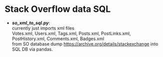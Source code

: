 # Stack Overflow data SQL

-   ***so_xml_to_sql.py***:  
    currently just imports xml files  
    Votes.xml, Users.xml, Tags.xml, Posts.xml, PostLinks.xml, PostHistory.xml, Comments.xml, Badges.xml  
    from SO database dump https://archive.org/details/stackexchange into SQL DB via pandas.  